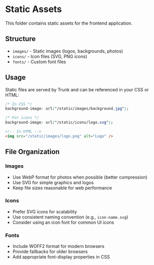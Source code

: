 # Static Assets

This folder contains static assets for the frontend application.

## Structure

- `images/` - Static images (logos, backgrounds, photos)
- `icons/` - Icon files (SVG, PNG icons)
- `fonts/` - Custom font files

## Usage

Static files are served by Trunk and can be referenced in your CSS or HTML:

```css
/* In CSS */
background-image: url("/static/images/background.jpg");

/* For icons */
background-image: url("/static/icons/logo.svg");
```

```html
<!-- In HTML -->
<img src="/static/images/logo.png" alt="Logo" />
```

## File Organization

### Images

- Use WebP format for photos when possible (better compression)
- Use SVG for simple graphics and logos
- Keep file sizes reasonable for web performance

### Icons

- Prefer SVG icons for scalability
- Use consistent naming convention (e.g., `icon-name.svg`)
- Consider using an icon font for common UI icons

### Fonts

- Include WOFF2 format for modern browsers
- Provide fallbacks for older browsers
- Add appropriate font-display properties in CSS
